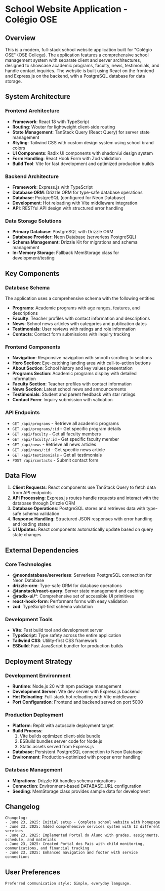 # School Website Application - Colégio OSE

## Overview

This is a modern, full-stack school website application built for "Colégio OSE" (OSE College). The application features a comprehensive school management system with separate client and server architectures, designed to showcase academic programs, faculty, news, testimonials, and handle contact inquiries. The website is built using React on the frontend and Express.js on the backend, with a PostgreSQL database for data storage.

## System Architecture

### Frontend Architecture
- **Framework**: React 18 with TypeScript
- **Routing**: Wouter for lightweight client-side routing
- **State Management**: TanStack Query (React Query) for server state management
- **Styling**: Tailwind CSS with custom design system using school brand colors
- **UI Components**: Radix UI components with shadcn/ui design system
- **Form Handling**: React Hook Form with Zod validation
- **Build Tool**: Vite for fast development and optimized production builds

### Backend Architecture
- **Framework**: Express.js with TypeScript
- **Database ORM**: Drizzle ORM for type-safe database operations
- **Database**: PostgreSQL (configured for Neon Database)
- **Development**: Hot reloading with Vite middleware integration
- **API**: RESTful API design with structured error handling

### Data Storage Solutions
- **Primary Database**: PostgreSQL with Drizzle ORM
- **Database Provider**: Neon Database (serverless PostgreSQL)
- **Schema Management**: Drizzle Kit for migrations and schema management
- **In-Memory Storage**: Fallback MemStorage class for development/testing

## Key Components

### Database Schema
The application uses a comprehensive schema with the following entities:
- **Programs**: Academic programs with age ranges, features, and descriptions
- **Faculty**: Teacher profiles with contact information and descriptions
- **News**: School news articles with categories and publication dates
- **Testimonials**: User reviews with ratings and role information
- **Contacts**: Contact form submissions with inquiry tracking

### Frontend Components
- **Navigation**: Responsive navigation with smooth scrolling to sections
- **Hero Section**: Eye-catching landing area with call-to-action buttons
- **About Section**: School history and key values presentation
- **Programs Section**: Academic programs display with detailed information
- **Faculty Section**: Teacher profiles with contact information
- **News Section**: Latest school news and announcements
- **Testimonials**: Student and parent feedback with star ratings
- **Contact Form**: Inquiry submission with validation

### API Endpoints
- `GET /api/programs` - Retrieve all academic programs
- `GET /api/programs/:id` - Get specific program details
- `GET /api/faculty` - Get all faculty members
- `GET /api/faculty/:id` - Get specific faculty member
- `GET /api/news` - Retrieve all news articles
- `GET /api/news/:id` - Get specific news article
- `GET /api/testimonials` - Get all testimonials
- `POST /api/contacts` - Submit contact form

## Data Flow

1. **Client Requests**: React components use TanStack Query to fetch data from API endpoints
2. **API Processing**: Express.js routes handle requests and interact with the database through Drizzle ORM
3. **Database Operations**: PostgreSQL stores and retrieves data with type-safe schema validation
4. **Response Handling**: Structured JSON responses with error handling and loading states
5. **UI Updates**: React components automatically update based on query state changes

## External Dependencies

### Core Technologies
- **@neondatabase/serverless**: Serverless PostgreSQL connection for Neon Database
- **drizzle-orm**: Type-safe ORM for database operations
- **@tanstack/react-query**: Server state management and caching
- **@radix-ui/***: Comprehensive set of accessible UI primitives
- **react-hook-form**: Performant forms with easy validation
- **zod**: TypeScript-first schema validation

### Development Tools
- **Vite**: Fast build tool and development server
- **TypeScript**: Type safety across the entire application
- **Tailwind CSS**: Utility-first CSS framework
- **ESBuild**: Fast JavaScript bundler for production builds

## Deployment Strategy

### Development Environment
- **Runtime**: Node.js 20 with npm package management
- **Development Server**: Vite dev server with Express.js backend
- **Hot Reloading**: Full-stack hot reloading with Vite middleware
- **Port Configuration**: Frontend and backend served on port 5000

### Production Deployment
- **Platform**: Replit with autoscale deployment target
- **Build Process**: 
  1. Vite builds optimized client-side bundle
  2. ESBuild bundles server code for Node.js
  3. Static assets served from Express.js
- **Database**: Persistent PostgreSQL connection to Neon Database
- **Environment**: Production-optimized with proper error handling

### Database Management
- **Migrations**: Drizzle Kit handles schema migrations
- **Connection**: Environment-based DATABASE_URL configuration
- **Seeding**: MemStorage class provides sample data for development

## Changelog

```
Changelog:
- June 23, 2025: Initial setup - Complete school website with homepage
- June 23, 2025: Added comprehensive services system with 12 different services
- June 23, 2025: Implemented Portal do Aluno with grades, assignments, schedule, and materials
- June 23, 2025: Created Portal dos Pais with child monitoring, communications, and financial tracking
- June 23, 2025: Enhanced navigation and footer with service connections
```

## User Preferences

```
Preferred communication style: Simple, everyday language.
```